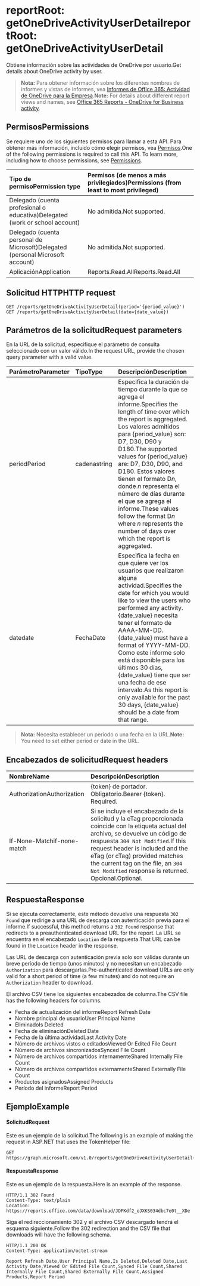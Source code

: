 # <a name="reportroot-getonedriveactivityuserdetail"></a><span data-ttu-id="d83b3-101">reportRoot: getOneDriveActivityUserDetail</span><span class="sxs-lookup"><span data-stu-id="d83b3-101">reportRoot: getOneDriveActivityUserDetail</span></span>

<span data-ttu-id="d83b3-102">Obtiene información sobre las actividades de OneDrive por usuario.</span><span class="sxs-lookup"><span data-stu-id="d83b3-102">Get details about OneDrive activity by user.</span></span>

> <span data-ttu-id="d83b3-103">**Nota:** Para obtener información sobre los diferentes nombres de informes y vistas de informes, vea [Informes de Office 365: Actividad de OneDrive para la Empresa]((https://support.office.com/client/OneDrive-for-Business-user-activity-8bbe4bf8-221b-46d6-99a5-2fb3c8ef9353)).</span><span class="sxs-lookup"><span data-stu-id="d83b3-103">**Note:** For details about different report views and names, see [Office 365 Reports - OneDrive for Business activity]((https://support.office.com/client/OneDrive-for-Business-user-activity-8bbe4bf8-221b-46d6-99a5-2fb3c8ef9353)).</span></span>

## <a name="permissions"></a><span data-ttu-id="d83b3-104">Permisos</span><span class="sxs-lookup"><span data-stu-id="d83b3-104">Permissions</span></span>

<span data-ttu-id="d83b3-p101">Se requiere uno de los siguientes permisos para llamar a esta API. Para obtener más información, incluido cómo elegir permisos, vea [Permisos](../../../concepts/permissions_reference.md).</span><span class="sxs-lookup"><span data-stu-id="d83b3-p101">One of the following permissions is required to call this API. To learn more, including how to choose permissions, see [Permissions](../../../concepts/permissions_reference.md).</span></span>

| <span data-ttu-id="d83b3-107">Tipo de permiso</span><span class="sxs-lookup"><span data-stu-id="d83b3-107">Permission type</span></span>                        | <span data-ttu-id="d83b3-108">Permisos (de menos a más privilegiados)</span><span class="sxs-lookup"><span data-stu-id="d83b3-108">Permissions (from least to most privileged)</span></span> |
| :------------------------------------- | :--------------------------------------- |
| <span data-ttu-id="d83b3-109">Delegado (cuenta profesional o educativa)</span><span class="sxs-lookup"><span data-stu-id="d83b3-109">Delegated (work or school account)</span></span>     | <span data-ttu-id="d83b3-110">No admitida.</span><span class="sxs-lookup"><span data-stu-id="d83b3-110">Not supported.</span></span>                           |
| <span data-ttu-id="d83b3-111">Delegado (cuenta personal de Microsoft)</span><span class="sxs-lookup"><span data-stu-id="d83b3-111">Delegated (personal Microsoft account)</span></span> | <span data-ttu-id="d83b3-112">No admitida.</span><span class="sxs-lookup"><span data-stu-id="d83b3-112">Not supported.</span></span>                           |
| <span data-ttu-id="d83b3-113">Aplicación</span><span class="sxs-lookup"><span data-stu-id="d83b3-113">Application</span></span>                            | <span data-ttu-id="d83b3-114">Reports.Read.All</span><span class="sxs-lookup"><span data-stu-id="d83b3-114">Reports.Read.All</span></span>                         |

## <a name="http-request"></a><span data-ttu-id="d83b3-115">Solicitud HTTP</span><span class="sxs-lookup"><span data-stu-id="d83b3-115">HTTP request</span></span>

<!-- { "blockType": "ignored" } --> 

```http
GET /reports/getOneDriveActivityUserDetail(period='{period_value}')
GET /reports/getOneDriveActivityUserDetail(date={date_value})
```

## <a name="request-parameters"></a><span data-ttu-id="d83b3-116">Parámetros de la solicitud</span><span class="sxs-lookup"><span data-stu-id="d83b3-116">Request parameters</span></span>

<span data-ttu-id="d83b3-117">En la URL de la solicitud, especifique el parámetro de consulta seleccionado con un valor válido.</span><span class="sxs-lookup"><span data-stu-id="d83b3-117">In the request URL, provide the chosen query parameter with a valid value.</span></span>

| <span data-ttu-id="d83b3-118">Parámetro</span><span class="sxs-lookup"><span data-stu-id="d83b3-118">Parameter</span></span> | <span data-ttu-id="d83b3-119">Tipo</span><span class="sxs-lookup"><span data-stu-id="d83b3-119">Type</span></span>   | <span data-ttu-id="d83b3-120">Descripción</span><span class="sxs-lookup"><span data-stu-id="d83b3-120">Description</span></span>                              |
| :-------- | :----- | :--------------------------------------- |
| <span data-ttu-id="d83b3-121">period</span><span class="sxs-lookup"><span data-stu-id="d83b3-121">Period</span></span>    | <span data-ttu-id="d83b3-122">cadena</span><span class="sxs-lookup"><span data-stu-id="d83b3-122">string</span></span> | <span data-ttu-id="d83b3-123">Especifica la duración de tiempo durante la que se agrega el informe.</span><span class="sxs-lookup"><span data-stu-id="d83b3-123">Specifies the length of time over which the report is aggregated.</span></span> <span data-ttu-id="d83b3-124">Los valores admitidos para {period_value} son: D7, D30, D90 y D180.</span><span class="sxs-lookup"><span data-stu-id="d83b3-124">The supported values for {period_value} are: D7, D30, D90, and D180.</span></span> <span data-ttu-id="d83b3-125">Estos valores tienen el formato D*n*, donde *n* representa el número de días durante el que se agrega el informe.</span><span class="sxs-lookup"><span data-stu-id="d83b3-125">These values follow the format D*n* where *n* represents the number of days over which the report is aggregated.</span></span> |
| <span data-ttu-id="d83b3-126">date</span><span class="sxs-lookup"><span data-stu-id="d83b3-126">date</span></span>      | <span data-ttu-id="d83b3-127">Fecha</span><span class="sxs-lookup"><span data-stu-id="d83b3-127">Date</span></span>   | <span data-ttu-id="d83b3-128">Especifica la fecha en que quiere ver los usuarios que realizaron alguna actividad.</span><span class="sxs-lookup"><span data-stu-id="d83b3-128">Specifies the date for which you would like to view the users who performed any activity.</span></span> <span data-ttu-id="d83b3-129">{date_value} necesita tener el formato de AAAA-MM-DD.</span><span class="sxs-lookup"><span data-stu-id="d83b3-129">{date_value} must have a format of YYYY-MM-DD.</span></span> <span data-ttu-id="d83b3-130">Como este informe solo está disponible para los últimos 30 días, {date_value} tiene que ser una fecha de ese intervalo.</span><span class="sxs-lookup"><span data-stu-id="d83b3-130">As this report is only available for the past 30 days, {date_value} should be a date from that range.</span></span> |

> <span data-ttu-id="d83b3-131">**Nota:** Necesita establecer un período o una fecha en la URL.</span><span class="sxs-lookup"><span data-stu-id="d83b3-131">**Note:** You need to set either period or date in the URL.</span></span>

## <a name="request-headers"></a><span data-ttu-id="d83b3-132">Encabezados de solicitud</span><span class="sxs-lookup"><span data-stu-id="d83b3-132">Request headers</span></span>

| <span data-ttu-id="d83b3-133">Nombre</span><span class="sxs-lookup"><span data-stu-id="d83b3-133">Name</span></span>          | <span data-ttu-id="d83b3-134">Descripción</span><span class="sxs-lookup"><span data-stu-id="d83b3-134">Description</span></span>                              |
| :------------ | :--------------------------------------- |
| <span data-ttu-id="d83b3-135">Authorization</span><span class="sxs-lookup"><span data-stu-id="d83b3-135">Authorization</span></span> | <span data-ttu-id="d83b3-p104">{token} de portador. Obligatorio.</span><span class="sxs-lookup"><span data-stu-id="d83b3-p104">Bearer {token}. Required.</span></span>                |
| <span data-ttu-id="d83b3-138">If-None-Match</span><span class="sxs-lookup"><span data-stu-id="d83b3-138">if-none-match</span></span> | <span data-ttu-id="d83b3-139">Si se incluye el encabezado de la solicitud y la eTag proporcionada coincide con la etiqueta actual del archivo, se devuelve un código de respuesta `304 Not Modified`.</span><span class="sxs-lookup"><span data-stu-id="d83b3-139">If this request header is included and the eTag (or cTag) provided matches the current tag on the file, an `304 Not Modified` response is returned.</span></span> <span data-ttu-id="d83b3-140">Opcional.</span><span class="sxs-lookup"><span data-stu-id="d83b3-140">Optional.</span></span> |

## <a name="response"></a><span data-ttu-id="d83b3-141">Respuesta</span><span class="sxs-lookup"><span data-stu-id="d83b3-141">Response</span></span>

<span data-ttu-id="d83b3-142">Si se ejecuta correctamente, este método devuelve una respuesta `302 Found` que redirige a una URL de descarga con autenticación previa para el informe.</span><span class="sxs-lookup"><span data-stu-id="d83b3-142">If successful, this method returns a `302 Found` response that redirects to a preauthenticated download URL for the report.</span></span> <span data-ttu-id="d83b3-143">La URL se encuentra en el encabezado `Location` de la respuesta.</span><span class="sxs-lookup"><span data-stu-id="d83b3-143">That URL can be found in the `Location` header in the response.</span></span>

<span data-ttu-id="d83b3-144">Las URL de descarga con autenticación previa solo son válidas durante un breve período de tiempo (unos minutos) y no necesitan un encabezado `Authorization` para descargarlas.</span><span class="sxs-lookup"><span data-stu-id="d83b3-144">Pre-authenticated download URLs are only valid for a short period of time (a few minutes) and do not require an `Authorization` header to download.</span></span>

<span data-ttu-id="d83b3-145">El archivo CSV tiene los siguientes encabezados de columna.</span><span class="sxs-lookup"><span data-stu-id="d83b3-145">The CSV file has the following headers for columns.</span></span>

- <span data-ttu-id="d83b3-146">Fecha de actualización del informe</span><span class="sxs-lookup"><span data-stu-id="d83b3-146">Report Refresh Date</span></span>
- <span data-ttu-id="d83b3-147">Nombre principal de usuario</span><span class="sxs-lookup"><span data-stu-id="d83b3-147">User Principal Name</span></span>
- <span data-ttu-id="d83b3-148">Eliminado</span><span class="sxs-lookup"><span data-stu-id="d83b3-148">Is Deleted</span></span>
- <span data-ttu-id="d83b3-149">Fecha de eliminación</span><span class="sxs-lookup"><span data-stu-id="d83b3-149">Deleted Date</span></span>
- <span data-ttu-id="d83b3-150">Fecha de la última actividad</span><span class="sxs-lookup"><span data-stu-id="d83b3-150">Last Activity Date</span></span>
- <span data-ttu-id="d83b3-151">Número de archivos vistos o editados</span><span class="sxs-lookup"><span data-stu-id="d83b3-151">Viewed Or Edited File Count</span></span>
- <span data-ttu-id="d83b3-152">Número de archivos sincronizados</span><span class="sxs-lookup"><span data-stu-id="d83b3-152">Synced File Count</span></span>
- <span data-ttu-id="d83b3-153">Número de archivos compartidos internamente</span><span class="sxs-lookup"><span data-stu-id="d83b3-153">Shared Internally File Count</span></span>
- <span data-ttu-id="d83b3-154">Número de archivos compartidos externamente</span><span class="sxs-lookup"><span data-stu-id="d83b3-154">Shared Externally File Count</span></span>
- <span data-ttu-id="d83b3-155">Productos asignados</span><span class="sxs-lookup"><span data-stu-id="d83b3-155">Assigned Products</span></span>
- <span data-ttu-id="d83b3-156">Período del informe</span><span class="sxs-lookup"><span data-stu-id="d83b3-156">Report Period</span></span>

## <a name="example"></a><span data-ttu-id="d83b3-157">Ejemplo</span><span class="sxs-lookup"><span data-stu-id="d83b3-157">Example</span></span>

#### <a name="request"></a><span data-ttu-id="d83b3-158">Solicitud</span><span class="sxs-lookup"><span data-stu-id="d83b3-158">Request</span></span>

<span data-ttu-id="d83b3-159">Este es un ejemplo de la solicitud.</span><span class="sxs-lookup"><span data-stu-id="d83b3-159">The following is an example of making the request in ASP.NET that uses the TokenHelper file:</span></span>

<!-- {
  "blockType": "request",
  "name": "reportroot_getonedriveactivityuserdetail"
}-->

```http
GET https://graph.microsoft.com/v1.0/reports/getOneDriveActivityUserDetail(period='D7')
```

#### <a name="response"></a><span data-ttu-id="d83b3-160">Respuesta</span><span class="sxs-lookup"><span data-stu-id="d83b3-160">Response</span></span>

<span data-ttu-id="d83b3-161">Este es un ejemplo de la respuesta.</span><span class="sxs-lookup"><span data-stu-id="d83b3-161">Here is an example of the response.</span></span>

<!-- { "blockType": "ignored" } --> 

```http
HTTP/1.1 302 Found
Content-Type: text/plain
Location: https://reports.office.com/data/download/JDFKdf2_eJXKS034dbc7e0t__XDe
```

<span data-ttu-id="d83b3-162">Siga el redireccionamiento 302 y el archivo CSV descargado tendrá el esquema siguiente.</span><span class="sxs-lookup"><span data-stu-id="d83b3-162">Follow the 302 redirection and the CSV file that downloads will have the following schema.</span></span>

<!-- {
  "blockType": "response",
  "truncated": true,
  "@odata.type": "stream"
} -->

```http
HTTP/1.1 200 OK
Content-Type: application/octet-stream

Report Refresh Date,User Principal Name,Is Deleted,Deleted Date,Last Activity Date,Viewed Or Edited File Count,Synced File Count,Shared Internally File Count,Shared Externally File Count,Assigned Products,Report Period
```

